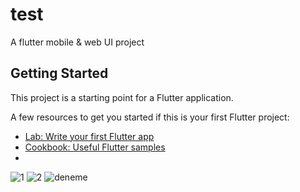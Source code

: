 # test

A flutter mobile & web UI project

## Getting Started

This project is a starting point for a Flutter application.

A few resources to get you started if this is your first Flutter project:

- [Lab: Write your first Flutter app](https://flutter.dev/docs/get-started/codelab)
- [Cookbook: Useful Flutter samples](https://flutter.dev/docs/cookbook)
- 
![1](https://user-images.githubusercontent.com/62605922/117346217-226d5600-aeb0-11eb-9ac9-7f424158198b.png) 
![2](https://user-images.githubusercontent.com/62605922/117346218-2305ec80-aeb0-11eb-92ff-5cff83a48aee.png)
![deneme](https://user-images.githubusercontent.com/62605922/117346222-2600dd00-aeb0-11eb-985d-0b561b2fd1eb.gif)

